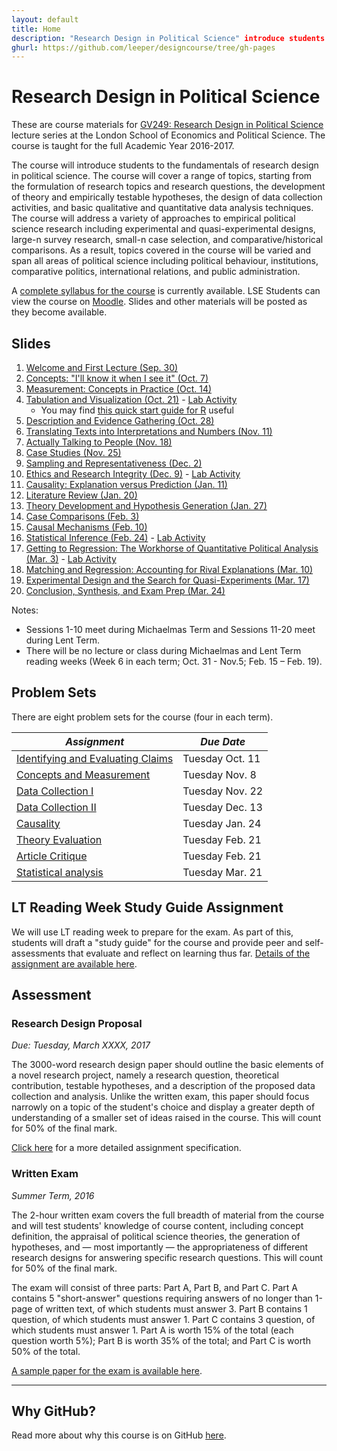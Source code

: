 ```yaml
---
layout: default
title: Home
description: "Research Design in Political Science" introduce students to the fundamentals of research design in political science, starting from the formulation of research topics and research questions, the development of theory and empirically testable hypotheses, the design of data collection activities, and basic qualitative and quantitative data analysis techniques
ghurl: https://github.com/leeper/designcourse/tree/gh-pages
---
```


# Research Design in Political Science #

These are course materials for [GV249: Research Design in Political Science](http://www.lse.ac.uk/resources/calendar/courseGuides/GV/2015_GV249.htm) lecture series at the London School of Economics and Political Science. The course is taught for the full Academic Year 2016-2017. 

The course will introduce students to the fundamentals of research design in political science. The course will cover a range of topics, starting from the formulation of research topics and research questions, the development of theory and empirically testable hypotheses, the design of data collection activities, and basic qualitative and quantitative data analysis techniques. The course will address a variety of approaches to empirical political science research including experimental and quasi-experimental designs, large-n survey research, small-n case selection, and comparative/historical comparisons. As a result, topics covered in the course will be varied and span all areas of political science including political behaviour, institutions, comparative politics, international relations, and public administration.

A [complete syllabus for the course](Syllabus/Syllabus.pdf) is currently available. LSE Students can view the course on [Moodle](https://moodle.lse.ac.uk/course/view.php?id=4889). Slides and other materials will be posted as they become available.


## Slides ##

 1. [Welcome and First Lecture (Sep. 30)](Slides/lecture01.pdf)
 2. [Concepts: "I'll know it when I see it" (Oct. 7)](Slides/lecture02.pdf)
 3. [Measurement: Concepts in Practice (Oct. 14)](Slides/lecture03.pdf)
 4. [Tabulation and Visualization (Oct. 21)](Slides/lecture04.pdf) - [Lab Activity](Assignments/Lab1.pdf)
     - You may find [this quick start guide for R](http://thomasleeper.com/Rcourse/Intro2R/Intro2R.pdf) useful
 5. [Description and Evidence Gathering (Oct. 28)](Slides/lecture05.pdf)
 6. [Translating Texts into Interpretations and Numbers (Nov. 11)](Slides/lecture06.pdf)
 7. [Actually Talking to People (Nov. 18)](Slides/lecture07.pdf)
 8. [Case Studies (Nov. 25)](Slides/lecture08.pdf)
 9. [Sampling and Representativeness (Dec. 2)](Slides/lecture09.pdf)
 10. [Ethics and Research Integrity (Dec. 9)](Slides/lecture10.pdf) - [Lab Activity](Assignments/EthicsScenarios.pdf)
 11. [Causality: Explanation versus Prediction (Jan. 11)](Slides/lecture11.pdf)
 12. [Literature Review (Jan. 20)](Slides/lecture12.pdf)
 13. [Theory Development and Hypothesis Generation (Jan. 27)](Slides/lecture13.pdf)
 14. [Case Comparisons (Feb. 3)](Slides/lecture14.pdf)
 15. [Causal Mechanisms (Feb. 10)](Slides/lecture15.pdf)
 16. [Statistical Inference (Feb. 24)](Assignments/Lab2.pdf) - [Lab Activity](Assignments/Lab2.pdf)
 17. [Getting to Regression: The Workhorse of Quantitative Political Analysis (Mar. 3)](Slides/lecture17.pdf) - [Lab Activity](Assignments/Lab3.pdf)
 18. [Matching and Regression: Accounting for Rival Explanations (Mar. 10)](Slides/lecture18.pdf)
 19. [Experimental Design and the Search for Quasi-Experiments (Mar. 17)](Slides/lecture19.pdf)
 20. [Conclusion, Synthesis, and Exam Prep (Mar. 24)](Slides/lecture20.pdf)

Notes:

 - Sessions 1-10 meet during Michaelmas Term and Sessions 11-20 meet during Lent Term.
 - There will be no lecture or class during Michaelmas and Lent Term reading weeks (Week 6 in each term; Oct. 31 - Nov.5; Feb. 15 – Feb. 19).

 
## Problem Sets ##

There are eight problem sets for the course (four in each term).

| *Assignment* | *Due Date* |
| ---------- | -------- |
| [Identifying and Evaluating Claims](Assignments/) | Tuesday Oct. 11 |
| [Concepts and Measurement](Assignments/) | Tuesday Nov. 8 |
| [Data Collection I](Assignments/) | Tuesday Nov. 22 |
| [Data Collection II](Assignments/) | Tuesday Dec. 13 |
| [Causality](Assignments/) | Tuesday Jan. 24 |
| [Theory Evaluation](Assignments/) | Tuesday Feb. 21 |
| [Article Critique](Assignments/) | Tuesday Feb. 21 |
| [Statistical analysis](Assignments/) | Tuesday Mar. 21 |

## LT Reading Week Study Guide Assignment ##

We will use LT reading week to prepare for the exam. As part of this, students will draft a "study guide" for the course and provide peer and self-assessments that evaluate and reflect on learning thus far. [Details of the assignment are available here](Assignments/StudyGuideAssignment.html).

## Assessment ##

### Research Design Proposal ###

*Due: Tuesday, March XXXX, 2017*

The 3000-word research design paper should outline the basic elements of a novel research project, namely a research question, theoretical contribution, testable hypotheses, and a description of the proposed data collection and analysis. Unlike the written exam, this paper should focus narrowly on a topic of the student's choice and display a greater depth of understanding of a smaller set of ideas raised in the course. This will count for 50% of the final mark.

[Click here](Assignments/ResearchDesignProposal.html) for a more detailed assignment specification.

### Written Exam ###

*Summer Term, 2016*

The 2-hour written exam covers the full breadth of material from the course and will test students' knowledge of course content, including concept definition, the appraisal of political science theories, the generation of hypotheses, and — most importantly — the appropriateness of different research designs for answering specific research questions. This will count for 50% of the final mark.

The exam will consist of three parts: Part A, Part B, and Part C. Part A contains 5 "short-answer" questions requiring answers of no longer than 1-page of written text, of which students must answer 3. Part B contains 1 question, of which students must answer 1. Part C contains 3 question, of which students must answer 1. Part A is worth 15% of the total (each question worth 5%); Part B is worth 35% of the total; and Part C is worth 50% of the total.

[A sample paper for the exam is available here](Syllabus/SamplePaper.pdf).

---
## Why GitHub? ##

Read more about why this course is on GitHub [here](fork.html).
